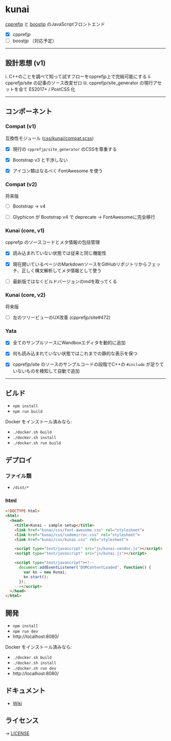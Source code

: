 # kunai

[cpprefjp](https://cpprefjp.github.io/) と [boostjp](https://boostjp.github.io/) のJavaScriptフロントエンド

- [x] cpprefjp
- [ ] boostjp （対応予定）

---


## 設計思想 (v1)

i. C++のことを調べて知って試すフローをcpprefjp上で完結可能にする
ii. cpprefjp/site の記事のソース改変ゼロ
iii. cpprefjp/site_generator の現行アセットを全て ES2017+ / PostCSS 化


---


## コンポーネント

### Compat (v1)

互換性モジュール ([css/kunai/compat.scss](css/kunai/compat.scss))

- [x] 現行の `cpprefjp/site_generator` のCSSを尊重する
- [x] Bootstrap v3 と干渉しない
- [x] アイコン類はなるべく FontAwesome を使う


### Compat (v2)

将来版

- [ ] Bootstrap -> v4
- [ ] Glyphicon が Bootstrap v4 で deprecate -> FontAwesomeに完全移行


### Kunai (core, v1)

cpprefjp のソースコードとメタ情報の包括管理

- [x] 読み込まれていない状態では従来と同じ機能性
- [x] 現在開いているページのMarkdownソースをGitHubリポジトリからフェッチ、正しく構文解析してメタ情報として使う
- [ ] 最新版ではなくビルドバージョンのmdを取ってくる


### Kunai (core, v2)

将来版

- [ ] 左のツリービューのUX改善 (cpprefjp/site#472)


### Yata

- [x] 全てのサンプルソースにWandboxエディタを動的に追加
- [x] 何も読み込まれていない状態ではこれまでの静的な表示を保つ
- [x] cpprefjp/site のソースのサンプルコードの段階でC++の `#include` が足りていないものを検知して自動で追加


---


## ビルド

- `npm install`
- `npm run build`

Docker をインストール済みなら:

- `./docker.sh build`
- `./docker.sh install`
- `./docker.sh run build`

## デプロイ

### ファイル類

- `/dist/*`

### html

```html
<!DOCTYPE html>
<html>
  <head>
    <title>Kunai - sample setup</title>
    <link href="kunai/css/font-awesome.css" rel="stylesheet">
    <link href="kunai/css/codemirror.css" rel="stylesheet">
    <link href="kunai/css/kunai.css" rel="stylesheet">

    <script type="text/javascript" src="js/kunai-vendor.js"></script>
    <script type="text/javascript" src="js/kunai.js"></script>

    <script type="text/javascript"><!--
      document.addEventListener('DOMContentLoaded', function() {
        var kn = new Kunai;
        kn.start();
      });
    --></script>
  </head>
</html>
```

## 開発

- `npm install`
- `npm run dev`
- http://localhost:8080/

Docker をインストール済みなら:

- `./docker.sh build`
- `./docker.sh install`
- `./docker.sh run dev`
- http://localhost:8080/

## ドキュメント

- [Wiki](https://github.com/cpprefjp/kunai/wiki)

## ライセンス

→ [LICENSE](LICENSE)

